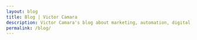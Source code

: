 ```yaml
---
layout: blog
title: Blog | Victor Camara
description: Victor Camara's blog about marketing, automation, digital, hiking, trails, Texas, coffee and other musings.
permalink: /blog/
---
```

